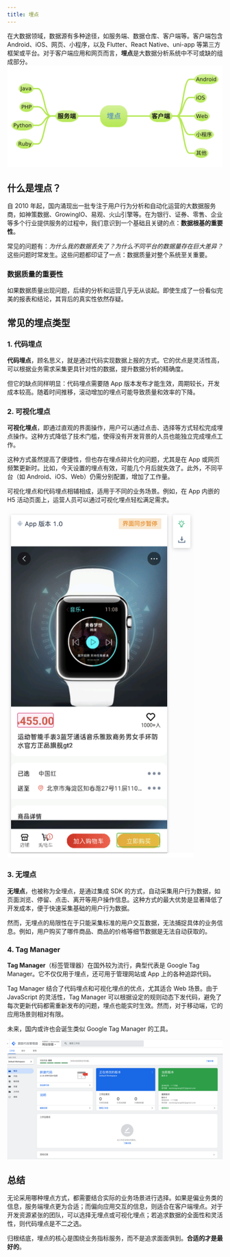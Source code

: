 ```yaml
---
title: 埋点
---
```


在大数据领域，数据源有多种途径，如服务端、数据仓库、客户端等。客户端包含 Android、iOS、网页、小程序，以及 Flutter、React Native、uni-app 等第三方框架或平台。对于客户端应用和网页而言，**埋点**是大数据分析系统中不可或缺的组成部分。
![](/images/data_track/sources.png)

## 什么是埋点？

自 2010 年起，国内涌现出一批专注于用户行为分析和自动化运营的大数据服务商，如神策数据、GrowingIO、易观、火山引擎等。在为银行、证券、零售、企业等多个行业提供服务的过程中，我们意识到一个基础且关键的点：**数据根基的重要性**。

常见的问题有：*为什么我的数据丢失了？为什么不同平台的数据量存在巨大差异？* 这些问题时常发生。这些问题都印证了一点：数据质量对整个系统至关重要。

### 数据质量的重要性

如果数据质量出现问题，后续的分析和运营几乎无从谈起。即使生成了一份看似完美的报表和结论，其背后的真实性依然存疑。

## 常见的埋点类型

### 1. 代码埋点

**代码埋点**，顾名思义，就是通过代码实现数据上报的方式。它的优点是灵活性高，可以根据业务需求采集更具针对性的数据，提升数据分析的精确度。

但它的缺点同样明显：代码埋点需要随 App 版本发布才能生效，周期较长，开发成本较高。随着时间推移，滚动增加的埋点可能导致质量和效率的下降。

### 2. 可视化埋点

**可视化埋点**，即通过直观的界面操作，用户可以通过点击、选择等方式轻松完成埋点操作。这种方式降低了技术门槛，使得没有开发背景的人员也能独立完成埋点工作。

这种方式虽然提高了便捷性，但也存在埋点碎片化的问题，尤其是在 App 或网页频繁更新时。比如，今天设置的埋点有效，可能几个月后就失效了。此外，不同平台（如 Android、iOS、Web）仍需分别配置，增加了工作量。

可视化埋点和代码埋点相辅相成，适用于不同的业务场景。例如，在 App 内嵌的 H5 活动页面上，运营人员可以通过可视化埋点轻松满足需求。

![](/images/data_track/visual.png)


### 3. 无埋点

**无埋点**，也被称为全埋点，是通过集成 SDK 的方式，自动采集用户行为数据，如页面浏览、停留、点击、离开等用户操作信息。这种方式的最大优势是显著降低了开发成本，便于快速采集基础的用户行为数据。

然而，无埋点的局限性在于只能采集标准的用户交互数据，无法捕捉具体的业务信息。例如，用户购买了哪件商品、商品的价格等细节数据是无法自动获取的。

### 4. Tag Manager

**Tag Manager**（标签管理器）在国外较为流行，典型代表是 Google Tag Manager。它不仅仅用于埋点，还可用于管理网站或 App 上的各种追踪代码。

Tag Manager 结合了代码埋点和可视化埋点的优点，尤其适合 Web 场景。由于 JavaScript 的灵活性，Tag Manager 可以根据设定的规则动态下发代码，避免了每次更新代码都需重新发布的问题，埋点也能实时生效。然而，对于移动端，它的应用场景则相对有限。

未来，国内或许也会诞生类似 Google Tag Manager 的工具。

![](/images/data_track/tag_manager.png)

## 总结

无论采用哪种埋点方式，都需要结合实际的业务场景进行选择。如果是偏业务类的信息，服务端埋点更为合适；而偏向应用交互的信息，则适合在客户端埋点。对于开发资源紧张的团队，可以选择无埋点或可视化埋点；若追求数据的全面性和灵活性，则代码埋点是不二之选。

归根结底，埋点的核心是围绕业务指标服务，而不是追求面面俱到。**合适的才是最好的**。
